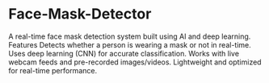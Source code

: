 # Face-Mask-Detector
A real-time face mask detection system built using AI and deep learning.  Features  Detects whether a person is wearing a mask or not in real-time.  Uses deep learning (CNN) for accurate classification.  Works with live webcam feeds and pre-recorded images/videos.  Lightweight and optimized for real-time performance.
